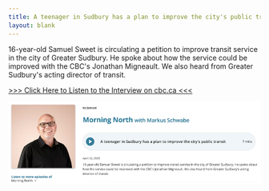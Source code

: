 ```yaml
---
title: A teenager in Sudbury has a plan to improve the city's public transit
layout: blank
---
```


16-year-old Samuel Sweet is circulating a petition to improve transit service in the city of Greater Sudbury. He spoke about how the service could be improved with the CBC's Jonathan Migneault. We also heard from Greater Sudbury's acting director of transit.

[\>\>\> Click Here to Listen to the Interview on cbc.ca \<\<\<](https://www.cbc.ca/listen/live-radio/1-41-morning-north/clip/16141484-a-teenager-sudbury-plan-improve-citys-public-transit)

![A teenager in Sudbury has a plan to improve the city's public transit](2025-04-22b.png)
